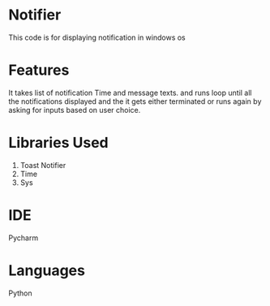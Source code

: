 # Notifier
This code is for displaying notification in windows os

# Features
It takes list of notification Time and message texts.
and runs loop until all the notifications displayed and the it gets either terminated or runs again by asking for inputs based on user choice.

# Libraries Used
1. Toast Notifier
2. Time
3. Sys

# IDE
Pycharm

# Languages
Python
